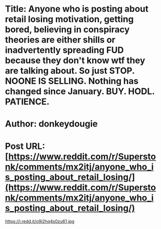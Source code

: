 # Title: Anyone who is posting about retail losing motivation, getting bored, believing in conspiracy theories are either shills or inadvertently spreading FUD because they don't know wtf they are talking about. So just STOP. NOONE IS SELLING. Nothing has changed since January. BUY. HODL. PATIENCE.
# Author: donkeydougie
# Post URL: [https://www.reddit.com/r/Superstonk/comments/mx2itj/anyone_who_is_posting_about_retail_losing/](https://www.reddit.com/r/Superstonk/comments/mx2itj/anyone_who_is_posting_about_retail_losing/)


https://i.redd.it/o9i2hq4s0zu61.jpg